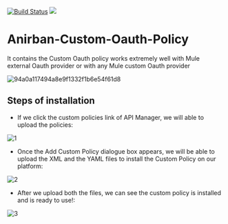 [![Build Status](https://semaphoreapp.com/api/v1/projects/d4cca506-99be-44d2-b19e-176f36ec8cf1/128505/shields_badge.svg)](https://semaphoreapp.com/boennemann/badges)
[![](https://images.microbadger.com/badges/version/anir37/anirban-mule.svg)](https://microbadger.com/images/anir37/anirban-mule "Get your own version badge on microbadger.com")
# Anirban-Custom-Oauth-Policy
It contains the Custom Oauth policy works extremely well with Mule external Oauth provider or with any Mule custom Oauth provider

![94a0a117494a8e9f1332f1b6e54f61d8](https://user-images.githubusercontent.com/1582548/30781889-3b15342e-a145-11e7-99a6-f574388789e4.jpeg)

## Steps of installation

* If we click the custom policies link of API Manager, we will able to upload the policies:

![1](https://user-images.githubusercontent.com/1582548/37570420-8e6e71a8-2b15-11e8-8864-acb2b4f76bb7.png)

* Once the Add Custom Policy dialogue box appears, we will be able to upload the XML and the YAML files to install the Custom Policy on our platform:

![2](https://user-images.githubusercontent.com/1582548/37570448-f466b538-2b15-11e8-8c74-01509f819669.png)

* After we upload both the files, we can see the custom policy is installed and is ready to use!:

![3](https://user-images.githubusercontent.com/1582548/37570468-33739d86-2b16-11e8-88dc-77188ac3ecfd.png)
